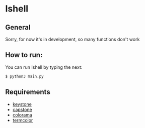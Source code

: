 # Ishell

## General
Sorry, for now it's in development, so many functions don't work

## How to run:
You can run Ishell by typing the next:
```sh
$ python3 main.py
```

## Requirements
- [keystone](https://github.com/keystone-engine/keystone)
- [capstone](https://github.com/aquynh/capstone)
- [colorama](https://github.com/tartley/colorama)
- [termcolor](https://pypi.python.org/pypi/termcolor)